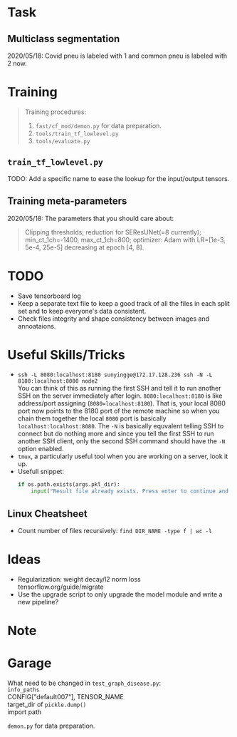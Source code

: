 # Task
## Multiclass segmentation
2020/05/18: Covid pneu is labeled with 1 and common pneu is labeled with 2 now.

# Training
> Training procedures:  
> 1. `fast/cf_mod/demon.py` for data preparation.
> 2. `tools/train_tf_lowlevel.py`
> 3. `tools/evaluate.py`
## `train_tf_lowlevel.py`
TODO: Add a specific name to ease the lookup for the input/output tensors.

## Training meta-parameters
2020/05/18: The parameters that you should care about:
> Clipping thresholds; reduction for SEResUNet(=8 currently); min_ct_1ch=-1400, max_ct_1ch=800; optimizer: Adam with LR=[1e-3, 5e-4, 25e-5] decreasing at epoch [4, 8].

# TODO
* Save tensorboard log
* Keep a separate text file to keep a good track of all the files in each split set and to keep everyone's data consistent.
* Check files integrity and shape consistency between images and annoataions.

# Useful Skills/Tricks
* `ssh -L 8080:localhost:8180 sunyingge@172.17.128.236 ssh -N -L 8180:localhost:8080 node2`  
You can think of this as running the first SSH and tell it to run another SSH on the server immediately after login. `8080:localhost:8180` is like address/port assigning (`8080=localhost:8180`). That is, your local 8080 port now points to the 8180 port of the remote machine so when you chain them together the local `8080` port is basically `localhost:localhost:8080`. The `-N` is basically equvalent telling SSH to connect but do nothing more and since you tell the first SSH to run another SSH client, only the second SSH command should have the `-N` option enabled.
* `tmux`, a particularly useful tool when you are working on a server, look it up.
* Usefull snippet:  
    ```python
    if os.path.exists(args.pkl_dir):
        input("Result file already exists. Press enter to continue and overwrite it...")
    ```

## Linux Cheatsheet
* Count number of files recursively: `find DIR_NAME -type f | wc -l`
# Ideas
* Regularization: weight decay/l2 norm loss  
tensorflow.org/guide/migrate
* Use the upgrade script to only upgrade the model module and write a new pipeline?

# Note
# Garage
What need to be changed in `test_graph_disease.py`:  
`info_paths`  
CONFIG["default007"], TENSOR_NAME  
target_dir of `pickle.dump()`  
import path

`demon.py` for data preparation.

